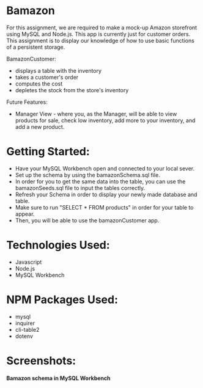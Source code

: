 # Bamazon
For this assignment, we are required to make a mock-up Amazon storefront using MySQL and Node.js. This app is currently just for customer orders. This assignment is to display our knowledge of how to use basic functions of a persistent storage.

BamazonCustomer:

* displays a table with the inventory
* takes a customer's order
* computes the cost
* depletes the stock from the store's inventory

Future Features:
* Manager View - where you, as the Manager, will be able to view products for sale, check low inventory, add more to your inventory, and add a new product.

# Getting Started:
* Have your MySQL Workbench open and connected to your local sever.
* Set up the schema by using the bamazonSchema.sql file.
* In order for you to get the same data into the table, you can use the bamazonSeeds.sql file to input the tables correctly.
* Refresh your Schema in order to display your newly made database and table.
* Make sure to run "SELECT * FROM products" in order for your table to appear.
* Then, you will be able to use the bamazonCustomer app.

# Technologies Used:
* Javascript
* Node.js
* MySQL Workbench

# NPM Packages Used:
* mysql
* inquirer
* cli-table2
* dotenv

# Screenshots:
#### Bamazon schema in MySQL Workbench